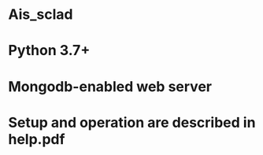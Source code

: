 # Ais_sclad
# Python 3.7+
# Mongodb-enabled web server
# Setup and operation are described in help.pdf
